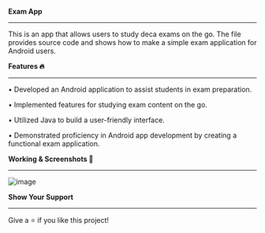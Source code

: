   **Exam App**
_____________________________________________________________________________________________________________________________________________________________
This is an app that allows users to study deca exams on the go. The file provides source code and shows how to make a simple exam application for Android users.


**Features 🔥**
_______________________________________________________________________________________________________________________________________________________________
•	Developed an Android application to assist students in exam preparation.

•	Implemented features for studying exam content on the go.

•	Utilized Java to build a user-friendly interface.

•	Demonstrated proficiency in Android app development by creating a functional exam application.

**Working & Screenshots 📸**
_____________________________________________________________________________________________________________________________________________________________
![image](https://github.com/user-attachments/assets/b3e22f1d-abc0-48fe-a24c-d31e00d26094)


**Show Your Support**
_____________________________________________________________________________________________________________________________________________________________
Give a ⭐️ if you like this project!
